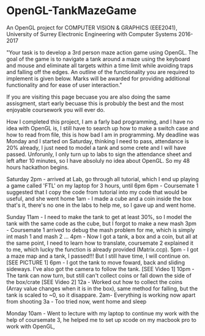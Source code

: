 # OpenGL-TankMazeGame

An OpenGL project for COMPUTER VISION & GRAPHICS (EEE2041), University of Surrey Electronic Engineering with Computer Systems 2016-2017

"Your task is to develop a 3rd person maze action game using OpenGL. The goal of the game is to navigate a tank around a maze using the keyboard and mouse and eliminate all targets within a time limit while avoiding traps and falling off the edges. An outline of the functionality you are required to implement is given below. Marks will be awarded for providing additional functionality and for ease of user interaction."

If you are visiting this page becuase you are also doing the same assisgment, start early becuase this is probubly the best and the most enjoyable coursework you will ever do.

How I completed this project, I am a farly bad programming, and I have no idea with OpenGL is, I still have to search up how to make a switch case and how to read from file, this is how bad I am in programming. My deadline was Monday and I started on Saturday, thinking I need to pass, attendance is 20% already, I just need to model a tank and some crete and I will have passed. Unforunly, I only turn up to labs to sign the attendance sheet and left after 10 minutes, so I have absoluly no idea about OpenGL. So my 48 hours hackathon begins.

Saturday
2pm - arrived at Lab, go through all tutorial, which I end up playing a game called 'FTL' on my laptop for 3 hours, until 6pm
6pm - Coursemate 1 suggested that I copy the code from tutorial into my code that would be useful, and she went home
1am - I made a cube and a coin inside the box that's it, there's no one in the labs to help me, so I gave up and went home.

Sunday
11am - I need to make the tank to get at least 30%, so I model the tank with the same code as the cube, but I forgot to make a new mash
3pm - Coursemate 1 arrived to debug the mash problem for me, which is simply int mash 1 and mash 2 ...
4pm - Now I got a tank, a box and a coin, but all at the same point, I need to learn how to translate, coursemate 2 explained it to me, which lucky the function is already provided (Matrix.ccp).
5pm - I got a maze map and a tank, I passed!!! But I still have time, I will continue on. [SEE PICTURE 1]
6pm - I got the tank to move foward, back and sliding sideways. I've also got the camera to follow the tank. [SEE Video 1] 
10pm - The tank can now turn, but still can't collect coins or fall down the side of the box/crate [SEE Video 2]
12a - Worked out how to collect the coins (Array value changes when it is in the box), same method for falling, but the tank is scaled to ~0, so it disappare.
2am- Everything is working now apart from shooting
3a - Too tried now, went home and sleep

Monday
10am - Went to lecture with my laptop to continue my work with the help of coursemate 3, he helped me to set up xcode on my macbook pro to work with OpenGL, 



